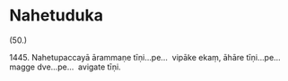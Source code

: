 # Nahetuduka

(50.)

1445\. Nahetupaccayā ārammaṇe tīṇi…pe…  vipāke ekaṃ, āhāre tīṇi…pe…  magge dve…pe…  avigate tīṇi.
